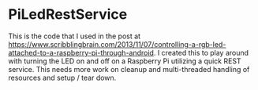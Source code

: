 PiLedRestService
================
This is the code that I used in the post at https://www.scribblingbrain.com/2013/11/07/controlling-a-rgb-led-attached-to-a-raspberry-pi-through-android.  I created this to play around with turning the LED on and off on a Raspberry Pi utilizing a quick REST service.  This needs more work on cleanup and multi-threaded handling of resources and setup / tear down.
